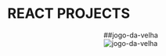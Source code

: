 # REACT PROJECTS
<div align="center">

##jogo-da-velha  
![jogo-da-velha](https://github.com/drigothinkeR/REACT/assets/90565371/8bd19452-a03e-4ea6-95c9-35d1e754ebec)



  

</div>
